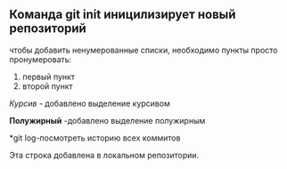 ## Команда git init иницилизирует новый репозиторий

чтобы добавить ненумерованные списки, необходимо пункты просто пронумеровать:
1. первый пункт
2. второй пункт

*Курсив* - добавлено выделение курсивом 



**Полужирный** -добавлено выделение полужирным

*git log-посмотреть историю всех коммитов

Эта строка добавлена в локальном репозитории.